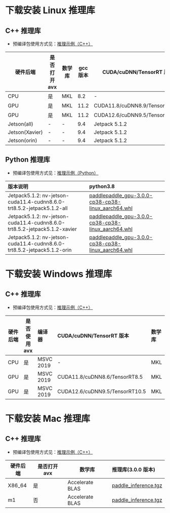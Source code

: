 # 下载安装 Linux 推理库

## C++ 推理库

- 预编译包使用方式见：[推理示例（C++）](../quick_start/cpp_demo.md)

|硬件后端|是否打开 avx|数学库|gcc 版本|CUDA/cuDNN/TensorRT 版本|推理库(3.0.0 版本)|
|--------------|--------------|--------------|--------------|--------------|:-----------------|
|CPU|是|MKL|8.2|-|[paddle_inference.tgz](https://paddle-inference-lib.bj.bcebos.com/3.0.0/cxx_c/Linux/CPU/gcc8.2_avx_mkl/paddle_inference.tgz)|
|GPU|是|MKL|11.2|CUDA11.8/cuDNN8.9/TensorRT8.6|[paddle_inference.tgz](https://paddle-inference-lib.bj.bcebos.com/3.0.0/cxx_c/Linux/GPU/x86-64_gcc11.2_avx_mkl_cuda11.8_cudnn8.9.7-trt8.6.1.6/paddle_inference.tgz)|
|GPU|是|MKL|11.2|CUDA12.6/cuDNN9.5/TensorRT10.5|[paddle_inference.tgz](https://paddle-inference-lib.bj.bcebos.com/3.0.0/cxx_c/Linux/GPU/x86-64_gcc11.2_avx_mkl_cuda12.6_cudnn9.5.1-trt10.5.0.18/paddle_inference.tgz)|
|Jetson(all)|-|-|9.4|Jetpack 5.1.2|[paddle_inference.tgz](https://paddle-inference-lib.bj.bcebos.com/3.0.0/cxx_c/Jetson/jetpack5.1.2_gcc9.4/all/paddle_inference_install_dir.tgz)|
|Jetson(Xavier)|-|-|9.4|Jetpack 5.1.2|[paddle_inference.tgz](https://paddle-inference-lib.bj.bcebos.com/3.0.0/cxx_c/Jetson/jetpack5.1.2_gcc9.4/xavier/paddle_inference_install_dir.tgz)|
|Jetson(orin)|-|-|9.4|Jetpack 5.1.2|[paddle_inference.tgz](https://paddle-inference-lib.bj.bcebos.com/3.0.0/cxx_c/Jetson/jetpack5.1.2_gcc9.4/orin/paddle_inference_install_dir.tgz)|


## Python 推理库

- 预编译包使用方式见：[推理示例（Python）](../quick_start/python_demo.md)

| 版本说明   |   python3.8   |
|:---------|:-------------|
|Jetpack5.1.2: nv-jetson-cuda11.4-cudnn8.6.0-trt8.5.2-jetpack5.1.2-all|[paddlepaddle_gpu-3.0.0-cp38-cp38-linux_aarch64.whl](https://paddle-inference-lib.bj.bcebos.com/3.0.0/python/Jetson/jetpack5.1.2_gcc9.4/all/paddlepaddle_gpu-3.0.0-cp38-cp38-linux_aarch64.whl)|
|Jetpack5.1.2: nv-jetson-cuda11.4-cudnn8.6.0-trt8.5.2-jetpack5.1.2-xavier|[paddlepaddle_gpu-3.0.0-cp38-cp38-linux_aarch64.whl](https://paddle-inference-lib.bj.bcebos.com/3.0.0/python/Jetson/jetpack5.1.2_gcc9.4/xavier/paddlepaddle_gpu-3.0.0-cp38-cp38-linux_aarch64.whl)|
|Jetpack5.1.2: nv-jetson-cuda11.4-cudnn8.6.0-trt8.5.2-jetpack5.1.2-orin|[paddlepaddle_gpu-3.0.0-cp38-cp38-linux_aarch64.whl](https://paddle-inference-lib.bj.bcebos.com/3.0.0/python/Jetson/jetpack5.1.2_gcc9.4/orin/paddlepaddle_gpu-3.0.0-cp38-cp38-linux_aarch64.whl)|


# 下载安装 Windows 推理库

## C++ 推理库

- 预编译包使用方式见：[推理示例（C++）](../quick_start/cpp_demo.md)

| 硬件后端 | 是否使用 avx |     编译器     |  CUDA/cuDNN/TensorRT 版本  | 数学库  |推理库(3.0.0 版本)   |
|--------------|--------------|:----------------|:--------|:-------------|:-----------------|
| CPU | 是 |  MSVC 2019 | - |MKL|[paddle_inference.zip](https://paddle-inference-lib.bj.bcebos.com/3.0.0/cxx_c/Windows/CPU/x86-64_avx-mkl-vs2019/paddle_inference.zip)|
| GPU | 是 | MSVC 2019  | CUDA11.8/cuDNN8.6/TensorRT8.5 |MKL |[paddle_inference.zip](https://paddle-inference-lib.bj.bcebos.com/3.0.0/cxx_c/Windows/GPU/x86-64_cuda11.8_cudnn8.6.0_trt8.5.1.7_mkl_avx_vs2019/paddle_inference.zip)|
| GPU | 是 | MSVC 2019  | CUDA12.6/cuDNN9.5/TensorRT10.5 |MKL |[paddle_inference.zip](https://paddle-inference-lib.bj.bcebos.com/3.0.0/cxx_c/Windows/GPU/x86-64_cuda12.6_cudnn9.5.1_trt10.5.0.18_mkl_avx_vs2019/paddle_inference.zip)|


# 下载安装 Mac 推理库

## C++ 推理库

- 预编译包使用方式见：[推理示例（C++）](../quick_start/cpp_demo.md)

|硬件后端 |是否打开 avx |数学库 |推理库(3.0.0 版本)   |
|----------|----------|----------|:----------------|
|X86_64 |是 |Accelerate BLAS |[paddle_inference.tgz](https://paddle-inference-lib.bj.bcebos.com/3.0.0/cxx_c/MacOS/x86-64_clang_avx_accelerate_blas/paddle_inference.tgz)|
|m1 | 否 |Accelerate BLAS |[paddle_inference.tgz](https://paddle-inference-lib.bj.bcebos.com/3.0.0/cxx_c/MacOS/m1_clang_noavx_accelerate_blas/paddle_inference.tgz)|